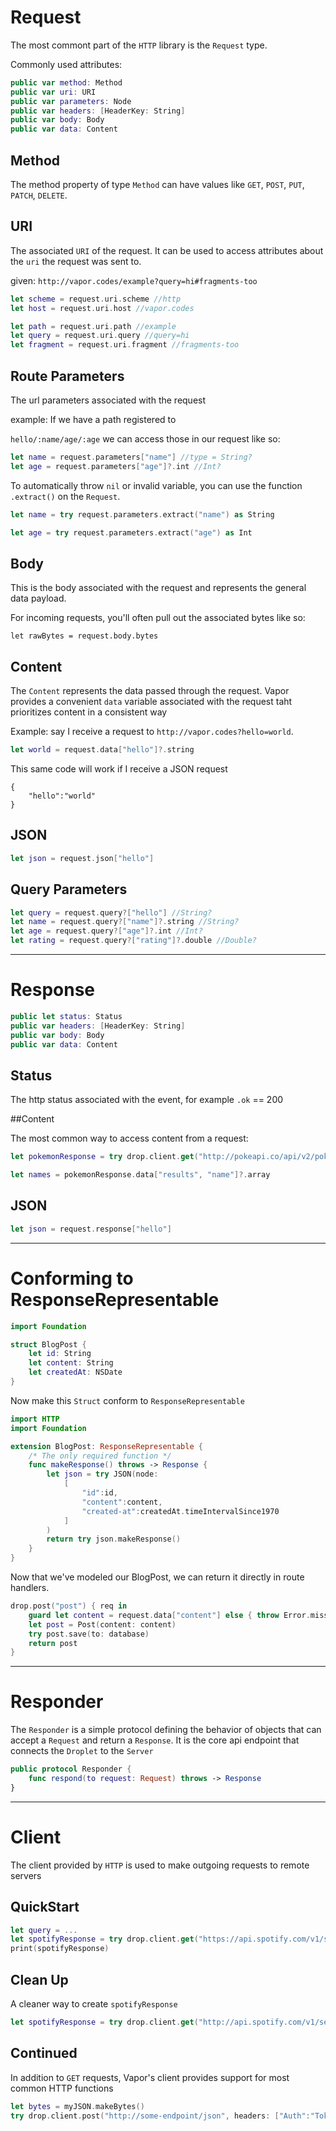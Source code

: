 # Request

The most commont part of the `HTTP` library is the `Request` type.

Commonly used attributes:

~~~swift
public var method: Method
public var uri: URI
public var parameters: Node
public var headers: [HeaderKey: String]
public var body: Body
public var data: Content
~~~

## Method

The method property of type `Method` can have values like `GET`, `POST`, `PUT`, `PATCH`, `DELETE`.

## URI

The associated `URI` of the request. It can be used to access attributes about the `uri` the request was sent to.

given: `http://vapor.codes/example?query=hi#fragments-too`

~~~swift
let scheme = request.uri.scheme //http
let host = request.uri.host //vapor.codes

let path = request.uri.path //example
let query = request.uri.query //query=hi
let fragment = request.uri.fragment //fragments-too
~~~

## Route Parameters

The url parameters associated with the request

example: If we have a path registered to 

`hello/:name/age/:age` we can access those in our request like so:

~~~swift
let name = request.parameters["name"] //type = String?
let age = request.parameters["age"]?.int //Int?
~~~

To automatically throw `nil` or invalid variable, you can use the function `.extract()` on the `Request`.

~~~swift
let name = try request.parameters.extract("name") as String

let age = try request.parameters.extract("age") as Int
~~~

## Body

This is the body associated with the request and represents the general data payload.

For incoming requests, you'll often pull out the associated bytes like so:

`let rawBytes = request.body.bytes`

## Content

The `Content` represents the data passed through the request. Vapor provides a convenient `data` variable associated with the request taht prioritizes content in a consistent way

Example: say I receive a request to `http://vapor.codes?hello=world`.

~~~swift 
let world = request.data["hello"]?.string
~~~

This same code will work if I receive a JSON request

~~~ 
{
	"hello":"world"
}
~~~

## JSON

~~~swift
let json = request.json["hello"]
~~~

## Query Parameters

~~~swift
let query = request.query?["hello"] //String?
let name = request.query?["name"]?.string //String?
let age = request.query?["age"]?.int //Int?
let rating = request.query?["rating"]?.double //Double?
~~~

***

# Response

~~~swift
public let status: Status
public var headers: [HeaderKey: String]
public var body: Body
public var data: Content
~~~

## Status

The http status associated with the event, for example `.ok` == 200

##Content

The most common way to access content from a request:

~~~swift
let pokemonResponse = try drop.client.get("http://pokeapi.co/api/v2/pokemon/")

let names = pokemonResponse.data["results", "name"]?.array
~~~

## JSON

~~~swift
let json = request.response["hello"]
~~~

***

# Conforming to ResponseRepresentable

~~~swift
import Foundation

struct BlogPost {
	let id: String
	let content: String
	let createdAt: NSDate
}
~~~

Now make this `Struct` conform to `ResponseRepresentable`

~~~swift
import HTTP
import Foundation

extension BlogPost: ResponseRepresentable {
	/* The only required function */
	func makeResponse() throws -> Response {
		let json = try JSON(node: 
			[
				"id":id,
				"content":content,
				"created-at":createdAt.timeIntervalSince1970
			]
		)
		return try json.makeResponse()
	}
}
~~~

Now that we've modeled our BlogPost, we can return it directly in route handlers.

~~~swift
drop.post("post") { req in
	guard let content = request.data["content"] else { throw Error.missingContent }
	let post = Post(content: content)
	try post.save(to: database)
	return post
}
~~~

***

# Responder
The `Responder` is a simple protocol defining the behavior of objects that can accept a `Request` and return a `Response`. It is the core api endpoint that connects the `Droplet` to the `Server`

~~~swift
public protocol Responder {
	func respond(to request: Request) throws -> Response
}
~~~
***

# Client

The client provided by `HTTP` is used to make outgoing requests to remote servers

## QuickStart

~~~swift
let query = ...
let spotifyResponse = try drop.client.get("https://api.spotify.com/v1/search?type=artist&q=\(query)")
print(spotifyResponse)
~~~

## Clean Up

A cleaner way to create `spotifyResponse`

~~~swift
let spotifyResponse = try drop.client.get("http://api.spotify.com/v1/search", query: ["type":"artist", "q":query])
~~~

## Continued

In addition to `GET` requests, Vapor's client provides support for most common HTTP functions

~~~swift
let bytes = myJSON.makeBytes()
try drop.client.post("http://some-endpoint/json", headers: ["Auth":"Token my-auth-token"], body: .data(jsonBytes))
~~~

